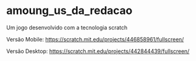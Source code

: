 # amoung_us_da_redacao
Um jogo desenvolvido com a tecnologia scratch 

Versão Mobile:
https://scratch.mit.edu/projects/446858961/fullscreen/

Versão Desktop:
https://scratch.mit.edu/projects/442844439/fullscreen/

